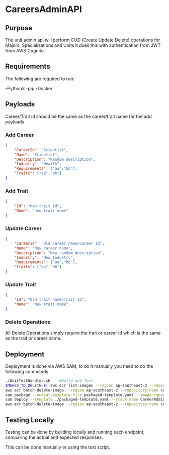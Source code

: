 # CareersAdminAPI

## Purpose

The unit admin api will perform CUD (Create Update Delete) operations for Majors, Specializations and Units it does this with authentication from JWT from AWS Cognito.

## Requirements
The following are required to run:

-Python3
-pip
-Docker

## Payloads
Career/Trait id should be the same as the career/trait name for the add payloads.

### Add Career
```json
{
    "CareerId": "Scientist",
    "Name": "Scientist",
    "Description": "Random description",
    "Industry": "Health",
    "Requirements": ["aa","bb"],
    "Traits": ["aa","bb"]
}
```

### Add Trait
```json
{
    "Id": "new trait id",
    "Name": "new trait name"
}
```

### Update Career
```json
{
    "CareerId": "Old career name/Career Id",
    "Name": "New career name",
    "Description": "New random description",
    "Industry": "New Industry",
    "Requirements": ["aa","bb"],
    "Traits": ["aa","bb"]
}
```

### Update Trait
```json
{
    "Id": "Old trait name/Trait Id",
    "Name": "New trait name"
}
```

### Delete Operations
All Delete Operations simply require the trait or career id which is the same as the trait or career name.

## Deployment

Deployment is done via AWS SAM, to do it manually you need to do the following commands
```sh
./UnitTestHandler.sh    #Build and Test
IMAGES_TO_DELETE=$( aws ecr list-images --region ap-southeast-2 --repository-name "curtinmedicalcourseplanner/careeradmin" --query 'imageIds[*]' --output json ) # Get all the images
aws ecr batch-delete-image --region ap-southeast-2 --repository-name curtinmedicalcourseplanner/careeradmin --image-ids "$IMAGES_TO_DELETE" || true # Delete all the images
sam package --output-template-file packaged-template.yaml --image-repository 363837338544.dkr.ecr.ap-southeast-2.amazonaws.com/curtinmedicalcourseplanner/careeradmin --no-progressbar # Package into ECR
sam deploy --template ./packaged-template.yaml --stack-name CareerAdminAPIDev --region ap-southeast-2 --capabilities CAPABILITY_IAM --image-repository 363837338544.dkr.ecr. ap-southeast-2.amazonaws.com/curtinmedicalcourseplanner/careeradmin # Deploy onto API
aws ecr batch-delete-image --region ap-southeast-2 --repository-name curtinmedicalcourseplanner/careeradmin --image-ids "$IMAGES_TO_DELETE" || true # for some reason it doesnt need to exist, so we can save money by just removing it again
```

## Testing Locally

Testing can be done by building locally and running each endpoint, comparing the actual and expected responses.

This can be done manually or using the test script.
